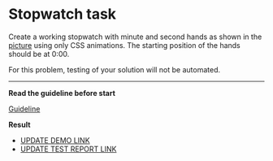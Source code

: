 # Stopwatch task

Create a working stopwatch with minute and second hands as shown in the [picture](stopwatch.png) using only CSS animations. The starting position of the hands should be at 0:00.

For this problem, testing of your solution will not be automated.

---
**Read the guideline before start**

[Guideline](https://github.com/mate-academy/layout_task-guideline/blob/master/README.md)

**Result**

- [UPDATE DEMO LINK](https://AlexHladun.github.io/layout_stop-watch/)
- [UPDATE TEST REPORT LINK](https://AlexHladun.github.io/layout_stop-watch/report/html_report/)
